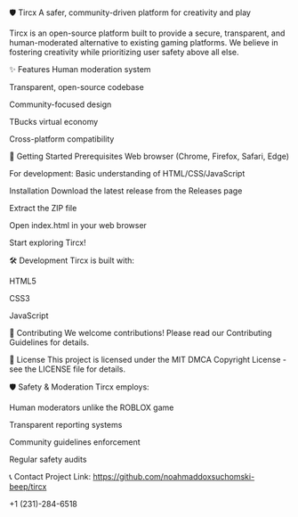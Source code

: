 🛡️ Tircx
A safer, community-driven platform for creativity and play

Tircx is an open-source platform built to provide a secure, transparent, and human-moderated alternative to existing gaming platforms. We believe in fostering creativity while prioritizing user safety above all else.

✨ Features
Human moderation system

Transparent, open-source codebase

Community-focused design

TBucks virtual economy

Cross-platform compatibility

🚀 Getting Started
Prerequisites
Web browser (Chrome, Firefox, Safari, Edge)

For development: Basic understanding of HTML/CSS/JavaScript

Installation
Download the latest release from the Releases page

Extract the ZIP file

Open index.html in your web browser

Start exploring Tircx!

🛠️ Development
Tircx is built with:

HTML5

CSS3

JavaScript

🤝 Contributing
We welcome contributions! Please read our Contributing Guidelines for details.

📄 License
This project is licensed under the MIT DMCA Copyright License - see the LICENSE file for details.

🛡️ Safety & Moderation
Tircx employs:

Human moderators unlike the ROBLOX game

Transparent reporting systems

Community guidelines enforcement

Regular safety audits

📞 Contact
Project Link: https://github.com/noahmaddoxsuchomski-beep/tircx

+1 (231)-284-6518

